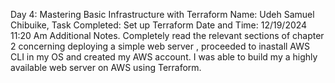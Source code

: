 Day 4: Mastering Basic Infrastructure with Terraform
Name: Udeh Samuel Chibuike,
Task Completed: Set up Terraform 
Date and Time: 12/19/2024 11:20 Am 
Additional Notes. Completely read the relevant sections of chapter 2 concerning deploying a simple web server , proceeded to inastall AWS CLI in my OS and created my AWS account.
I was able to build my a highly available web server on AWS using Terraform.